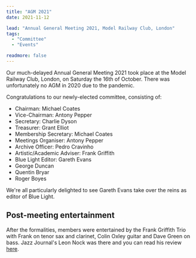 ```yaml
---
title: "AGM 2021"
date: 2021-11-12

lead: "Annual General Meeting 2021, Model Railway Club, London"
tags:
  - "Committee"
  - "Events"

readmore: false
---
```


Our much-delayed Annual General Meeting 2021 took place at the Model Railway Club, London, on Saturday the 16th of October. There was unfortunately no AGM in 2020 due to the pandemic.

Congratulations to our newly-elected committee, consisting of:

* Chairman: Michael Coates
* Vice-Chairman: Antony Pepper
* Secretary: Charlie Dyson
* Treasurer: Grant Elliot
* Membership Secretary: Michael Coates
* Meetings Organiser: Antony Pepper
* Archive Officer: Pedro Cravinho
* Artistic/Academic Adviser: Frank Griffith
* Blue Light Editor: Gareth Evans
* George Duncan
* Quentin Bryar
* Roger Boyes

We're all particularly delighted to see Gareth Evans take over the reins as editor of Blue Light.

## Post-meeting entertainment

After the formalities, members were entertained by the Frank Griffith Trio with Frank on tenor sax and clarinet, Colin Oxley guitar and Dave Green on bass. Jazz Journal's Leon Nock was there and you can read his review [here](https://jazzjournal.co.uk/2021/10/17/frank-griffith-trio-at-keen-house/).

<!--more-->
